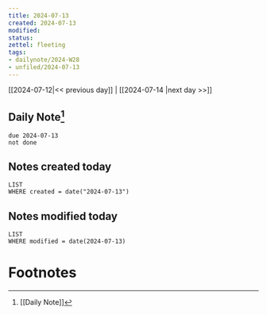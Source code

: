 ```yaml
---
title: 2024-07-13
created: 2024-07-13
modified: 
status:
zettel: fleeting
tags: 
- dailynote/2024-W28 
- unfiled/2024-07-13
---
```


[[2024-07-12|<< previous day]] | [[2024-07-14 |next day >>]]

## Daily Note[^1]
```tasks
due 2024-07-13
not done
```
## Notes created today
```dataview
LIST
WHERE created = date("2024-07-13")
```
## Notes modified today
```dataview
LIST
WHERE modified = date(2024-07-13)
```

# Footnotes

[^1]: [[Daily Note]]